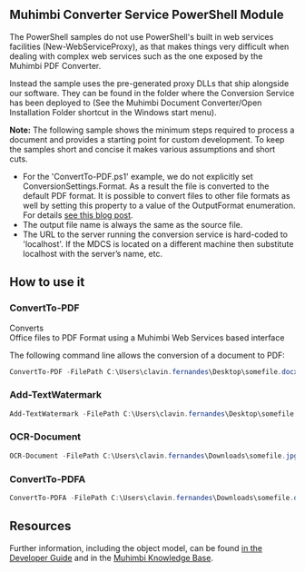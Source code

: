 ## Muhimbi Converter Service PowerShell Module
	
The PowerShell samples do not use PowerShell's built in web services facilities (New-WebServiceProxy), as that makes things very difficult when dealing with complex web services such as the one exposed by the Muhimbi PDF Converter.
	
Instead the sample uses the pre-generated proxy DLLs that ship alongside our software. They can be found in the folder where the Conversion Service has been deployed to (See the Muhimbi Document Converter/Open Installation Folder shortcut in the Windows start menu). 
	
**Note:** The following sample shows the minimum steps required to process a document and provides a starting point for custom development. To keep the samples short and concise it makes various assumptions and short cuts. 

* For the 'ConvertTo-PDF.ps1' example, we do not explicitly set ConversionSettings.Format. As a result the file is converted to the default PDF format. It is possible to convert files to other file formats as well by setting this property to a value of the OutputFormat enumeration. For details [see this blog post](https://blog.muhimbi.com/2012/02/convert-document-types-using-pdf.html).
* The output file name is always the same as the source file.
* The URL to the server running the conversion service is hard-coded to 'localhost'. If the MDCS is located on a different machine then substitute localhost with the server’s name, etc.

## How to use it
<a id="HowToUseIt"></a> 

### ConvertTo-PDF 

Converts Office files to PDF Format using a Muhimbi Web Services based interface

The following command line allows the conversion of a document to PDF:
```powershell
ConvertTo-PDF -FilePath C:\Users\clavin.fernandes\Desktop\somefile.docx
```

### Add-TextWatermark 

```powershell
Add-TextWatermark -FilePath C:\Users\clavin.fernandes\Desktop\somefile.PDF -Watermarkcontent "confidential" -FontFamilyName "Arial"  -HPosition Random -FontColor "#0000ff" -VPosition Random -FontStyle Bold -WatermarkWidth "500" -WatermarkHeight "500" -Rotation "-45" -Transparency "1.0" -FontSize "40"
```

### OCR-Document

```powershell
OCR-Document -FilePath C:\Users\clavin.fernandes\Downloads\somefile.jpg -OCRLanguage English
```

### ConvertTo-PDFA

```powershell
ConvertTo-PDFA -FilePath C:\Users\clavin.fernandes\Downloads\somefile.doc -PDFProfile PDF_A2B
```

## Resources
<a id="Resources"></a>

Further information, including the object model, can be found [in the Developer Guide](http://www.muhimbi.com/support/documentation/PDF-Converter-Services/User---Developer-Guide.aspx) and in the [Muhimbi Knowledge Base](https://support.muhimbi.com/hc/en-us/sections/206267927-PDF-Converter-Web-Service-Interface).



